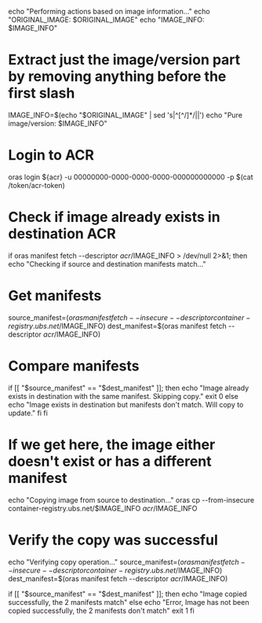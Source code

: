 echo "Performing actions based on image information..."
echo "ORIGINAL_IMAGE: $ORIGINAL_IMAGE"
echo "IMAGE_INFO: $IMAGE_INFO"

# Extract just the image/version part by removing anything before the first slash
IMAGE_INFO=$(echo "$ORIGINAL_IMAGE" | sed 's|^[^/]*/||')
echo "Pure image/version: $IMAGE_INFO"

# Login to ACR
oras login ${acr} -u 00000000-0000-0000-0000-000000000000 -p $(cat /token/acr-token)

# Check if image already exists in destination ACR
if oras manifest fetch --descriptor ${acr}/$IMAGE_INFO > /dev/null 2>&1; then
  echo "Checking if source and destination manifests match..."
  # Get manifests
  source_manifest=$(oras manifest fetch --insecure --descriptor container-registry.ubs.net/$IMAGE_INFO)
  dest_manifest=$(oras manifest fetch --descriptor ${acr}/$IMAGE_INFO)
  
  # Compare manifests
  if [[ "$source_manifest" == "$dest_manifest" ]]; then
    echo "Image already exists in destination with the same manifest. Skipping copy."
    exit 0
  else
    echo "Image exists in destination but manifests don't match. Will copy to update."
  fi
fi

# If we get here, the image either doesn't exist or has a different manifest
echo "Copying image from source to destination..."
oras cp --from-insecure container-registry.ubs.net/$IMAGE_INFO ${acr}/$IMAGE_INFO

# Verify the copy was successful
echo "Verifying copy operation..."
source_manifest=$(oras manifest fetch --insecure --descriptor container-registry.ubs.net/$IMAGE_INFO)
dest_manifest=$(oras manifest fetch --descriptor ${acr}/$IMAGE_INFO)

if [[ "$source_manifest" == "$dest_manifest" ]]; then
  echo "Image copied successfully, the 2 manifests match"
else
  echo "Error, Image has not been copied successfully, the 2 manifests don't match"
  exit 1
fi